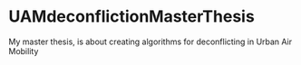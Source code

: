 # UAMdeconflictionMasterThesis
My master thesis, is about creating algorithms for deconflicting in Urban Air Mobility
